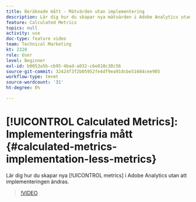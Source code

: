 ```yaml
---
title: Beräknade mått - Mätvärden utan implementering
description: Lär dig hur du skapar nya mätvärden i Adobe Analytics utan att ändra implementeringen.
feature: Calculated Metrics
topics: null
activity: use
doc-type: feature video
team: Technical Marketing
kt: 2320
role: User
level: Beginner
exl-id: b0053a5b-cb95-4bad-a032-c6e810c38c56
source-git-commit: 32424f3f2b05952fe4df9ea91dcbe51684cee905
workflow-type: tm+mt
source-wordcount: '31'
ht-degree: 0%

---
```


# [!UICONTROL Calculated Metrics]: Implementeringsfria mått {#calculated-metrics-implementation-less-metrics}

Lär dig hur du skapar nya [!UICONTROL metrics] i Adobe Analytics utan att implementeringen ändras.

>[!VIDEO](https://video.tv.adobe.com/v/25407/?quality=12)
